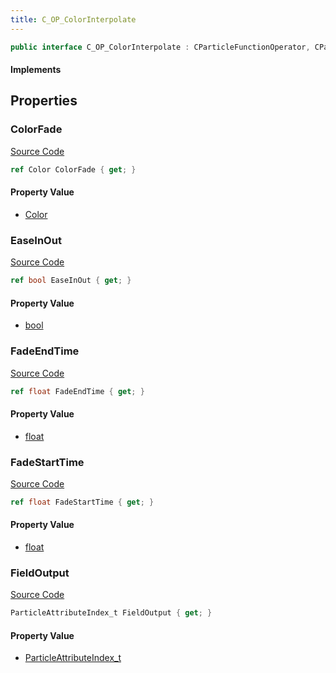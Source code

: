 ```yaml
---
title: C_OP_ColorInterpolate
---
```


```csharp
public interface C_OP_ColorInterpolate : CParticleFunctionOperator, CParticleFunction, ISchemaClass<CParticleFunction>, ISchemaClass<CParticleFunctionOperator>, ISchemaClass<C_OP_ColorInterpolate>, ISchemaField, ISchemaClass, INativeHandle
```

#### Implements

## Properties

### ColorFade

[Source Code](https://github.com/swiftly-solution/swiftlys2/blob/beta/managed/src/SwiftlyS2.Generated/Schemas/Interfaces/C_OP_ColorInterpolate.cs#L16)

```csharp
ref Color ColorFade { get; }
```

#### Property Value

- [Color](/docs/api/shared/natives/color)

### EaseInOut

[Source Code](https://github.com/swiftly-solution/swiftlys2/blob/beta/managed/src/SwiftlyS2.Generated/Schemas/Interfaces/C_OP_ColorInterpolate.cs#L24)

```csharp
ref bool EaseInOut { get; }
```

#### Property Value

- [bool](https://learn.microsoft.com/dotnet/api/system.boolean)

### FadeEndTime

[Source Code](https://github.com/swiftly-solution/swiftlys2/blob/beta/managed/src/SwiftlyS2.Generated/Schemas/Interfaces/C_OP_ColorInterpolate.cs#L20)

```csharp
ref float FadeEndTime { get; }
```

#### Property Value

- [float](https://learn.microsoft.com/dotnet/api/system.single)

### FadeStartTime

[Source Code](https://github.com/swiftly-solution/swiftlys2/blob/beta/managed/src/SwiftlyS2.Generated/Schemas/Interfaces/C_OP_ColorInterpolate.cs#L18)

```csharp
ref float FadeStartTime { get; }
```

#### Property Value

- [float](https://learn.microsoft.com/dotnet/api/system.single)

### FieldOutput

[Source Code](https://github.com/swiftly-solution/swiftlys2/blob/beta/managed/src/SwiftlyS2.Generated/Schemas/Interfaces/C_OP_ColorInterpolate.cs#L22)

```csharp
ParticleAttributeIndex_t FieldOutput { get; }
```

#### Property Value

- [ParticleAttributeIndex_t](/docs/api/shared/schemadefinitions/particleattributeindex_t)

